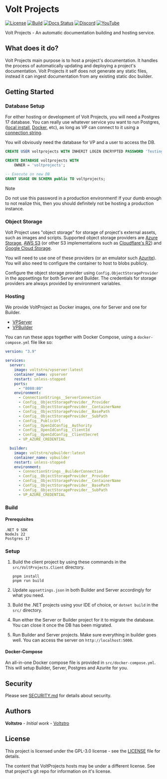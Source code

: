 # Volt Projects

[![License](https://img.shields.io/github/license/voltstro/VoltProjects.svg)](/LICENSE)
[![Build](https://img.shields.io/azure-devops/build/Voltstro/1cec7788-61ae-4aca-9579-dec5233a934e/6?logo=azure-pipelines)](https://dev.azure.com/Voltstro/VoltProjects/_build?definitionId=6)
[![Docs Status](https://img.shields.io/uptimerobot/status/m794227043-7e2bf837661fcd75d2af6804?label=Docs)](https://projects.voltstro.dev/)
[![Discord](https://img.shields.io/badge/Discord-Voltstro-7289da.svg?logo=discord)](https://discord.voltstro.dev) 
[![YouTube](https://img.shields.io/badge/Youtube-Voltstro-red.svg?logo=youtube)](https://www.youtube.com/Voltstro)

Volt Projects - An automatic documentation building and hosting service.

## What does it do?

Volt Projects main purpose is to host a project's documentation. It handles the process of automatically updating and deploying a project's documentation. Volt Projects it self does not generate any static files, instead it can ingest documentation from any existing static doc builder.

## Getting Started

### Database Setup

For either hosting or development of Volt Projects, you will need a Postgres 17 database. You can really use whatever service you want to run Postgres, ([local install](https://www.postgresql.org/download/), [Docker](https://hub.docker.com/_/postgres/), etc), as long as VP can connect to it using a [connection string](https://www.npgsql.org/doc/connection-string-parameters.html).

You will obviously need the database for VP and a user to access the DB.

```sql
CREATE USER voltprojects WITH INHERIT LOGIN ENCRYPTED PASSWORD 'Testing123';

CREATE DATABASE voltprojects WITH
	OWNER = 'voltprojects';

-- Execute on new DB
GRANT USAGE ON SCHEMA public TO voltprojects;
```

> [!NOTE]
> Do not use this password in a production environment! If your dumb enough to not realize this, then you should definitely not be hosting a production instance.

### Object Storage

Volt Project uses "object storage" for storage of project's external assets, such as images and scripts. Supported object storage providers are [Azure Storage](https://learn.microsoft.com/en-au/azure/storage/common/storage-account-overview), [AWS S3](https://docs.aws.amazon.com/AmazonS3/latest/userguide/Welcome.html) (or other S3 implementations such as [Cloudflare's R2](https://developers.cloudflare.com/r2/)) and [Google Cloud Storage](https://cloud.google.com/storage/docs/).

You will need to use one of these providers (or an emulator such [Azurite](https://learn.microsoft.com/en-au/azure/storage/common/storage-use-azurite)). You will also need to configure the container to host to blobs publicly.

Configure the object storage provider using `Config.ObjectStorageProvider` in the appsettings for both Server and Builder. The credentials for storage providers are always provided by environment variables.

### Hosting

We provide VoltProject as Docker images, one for Server and one for Builder.

- [VPServer](https://hub.docker.com/r/voltstro/vpserver)
- [VPBuilder](https://hub.docker.com/r/voltstro/vpbuilder)

You can run these apps together with Docker Compose, using a `docker-compose.yml` file like so:

```yml
version: "3.9"

services:
  server:
    image: voltstro/vpserver:latest
    container_name: vpserver
    restart: unless-stopped
    ports:
      - "8080:80"
    environment:
      - ConnectionStrings__ServerConnection
      - Config__ObjectStorageProvider__Provider
      - Config__ObjectStorageProvider__ContainerName
      - Config__ObjectStorageProvider__BasePath
      - Config__ObjectStorageProvider__SubPath
      - Config__PublicUrl
      - Config__OpenIdConfig__Authority
      - Config__OpenIdConfig__ClientId
      - Config__OpenIdConfig__ClientSecret
      - VP_AZURE_CREDENTIAL

  builder:
    image: voltstro/vpbuilder:latest
    container_name: vpbuilder
    restart: unless-stopped
    environment:
      - ConnectionStrings__BuilderConnection
      - Config__ObjectStorageProvider__Provider
      - Config__ObjectStorageProvider__ContainerName
      - Config__ObjectStorageProvider__BasePath
      - Config__ObjectStorageProvider__SubPath
      - VP_AZURE_CREDENTIAL
```

### Build

#### Prerequisites

```
.NET 9 SDK
NodeJs 22
Postgres 17
```

### Setup

1. Build the client project by using these commands in the `src/VoltProjects.Client` directory.

    ```
    pnpm install
    pnpm run build
    ```

2. Update `appsettings.json` in both Builder and Server accordingly for what you need.

3. Build the .NET projects using your IDE of choice, or `dotnet build` in the `src/` directory.

4. Run either the Server or Builder project for it to migrate the database. You can close it once the DB has been migrated.

5. Run Builder and Server projects. Make sure everything in builder goes well. You can access the server on `http://localhost:5000`.

#### Docker-Compose

An all-in-one Docker compose file is provided in `src/docker-compose.yml`. This will setup Builder, Server, Postgres and Azurite for you.

## Security

Please see [SECURITY.md](/SECURITY.md) for details about security.

## Authors

**Voltstro** - *Initial work* - [Voltstro](https://github.com/Voltstro)

## License

This project is licensed under the GPL-3.0 license - see the [LICENSE](/LICENSE) file for details.

The content that VoltProjects hosts may be under a different license. See that project's git repo for information on it's license.
